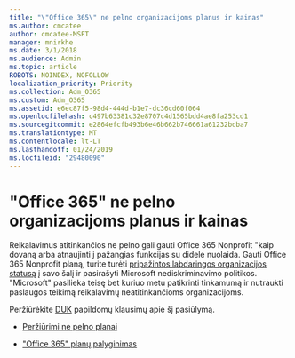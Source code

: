 ```yaml
---
title: "\"Office 365\" ne pelno organizacijoms planus ir kainas"
ms.author: cmcatee
author: cmcatee-MSFT
manager: mnirkhe
ms.date: 3/1/2018
ms.audience: Admin
ms.topic: article
ROBOTS: NOINDEX, NOFOLLOW
localization_priority: Priority
ms.collection: Adm_O365
ms.custom: Adm_O365
ms.assetid: e6ec87f5-98d4-444d-b1e7-dc36cd60f064
ms.openlocfilehash: c497b63381c32e8707c4d1565bdd4ae8fa253cd1
ms.sourcegitcommit: e2864efcfb493b6e46b662b746661a61232bdba7
ms.translationtype: MT
ms.contentlocale: lt-LT
ms.lasthandoff: 01/24/2019
ms.locfileid: "29480090"
---
```

# <a name="office-365-for-nonprofit-plans-and-pricing"></a>"Office 365" ne pelno organizacijoms planus ir kainas

Reikalavimus atitinkančios ne pelno gali gauti Office 365 Nonprofit "kaip dovaną arba atnaujinti į pažangias funkcijas su didele nuolaida. Gauti Office 365 Nonprofit planą, turite turėti [pripažintos labdaringos organizacijos statusą](https://go.microsoft.com/fwlink/p/?LinkID=330253) į savo šalį ir pasirašyti Microsoft nediskriminavimo politikos. "Microsoft" pasilieka teisę bet kuriuo metu patikrinti tinkamumą ir nutraukti paslaugos teikimą reikalavimų neatitinkančioms organizacijoms. 
  
Peržiūrėkite [DUK](https://products.office.com/en-us/nonprofit/office-365-nonprofit) papildomų klausimų apie šį pasiūlymą. 
  
- [Peržiūrimi ne pelno planai](https://products.office.com/en-us/nonprofit/office-365-nonprofit-plans-and-pricing?tab=1)
    
- ["Office 365" planų palyginimas](https://products.office.com/en-us/business/compare-more-office-365-for-business-plans)
    


